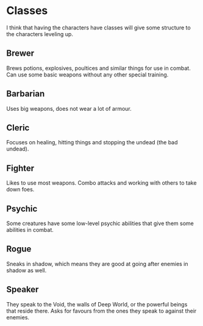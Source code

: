# Classes
I think that having the characters have classes will give some structure to the characters leveling up.

## Brewer
Brews potions, explosives, poultices and similar things for use in combat. Can use some basic weapons without any other special training.

## Barbarian
Uses big weapons, does not wear a lot of armour.

## Cleric
Focuses on healing, hitting things and stopping the undead (the bad undead).

## Fighter
Likes to use most weapons. Combo attacks and working with others to take down foes.

## Psychic
Some creatures have some low-level psychic abilities that give them some abilities in combat.

## Rogue
Sneaks in shadow, which means they are good at going after enemies in shadow as well.

## Speaker
They speak to the Void, the walls of Deep World, or the powerful beings that reside there. Asks for favours from the ones they speak to against their enemies.
